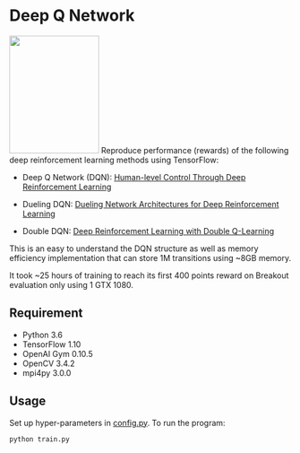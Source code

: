 # Deep Q Network
<img src="video.gif" width="160" height="210" />
Reproduce performance (rewards) of the following deep reinforcement learning methods using TensorFlow:

+ Deep Q Network (DQN):
[Human-level Control Through Deep Reinforcement Learning](https://storage.googleapis.com/deepmind-media/dqn/DQNNaturePaper.pdf)

+ Dueling DQN:
[Dueling Network Architectures for Deep Reinforcement Learning](https://arxiv.org/pdf/1511.06581.pdf)

+ Double DQN:
[Deep Reinforcement Learning with Double Q-Learning](https://arxiv.org/pdf/1509.06461.pdf)

This is an easy to understand the DQN structure as well as memory efficiency implementation that can store 1M transitions using ~8GB memory.

It took ~25 hours of training to reach its first 400 points reward on Breakout evaluation only using 1 GTX 1080.

## Requirement
- Python 3.6
- TensorFlow 1.10
- OpenAI Gym 0.10.5
- OpenCV 3.4.2
- mpi4py 3.0.0

## Usage
Set up hyper-parameters in [config.py](./config.py). To run the program:
```
python train.py
```
